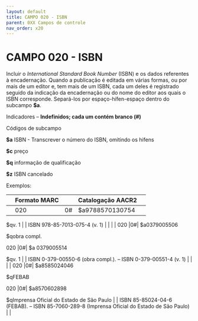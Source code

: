 ```yaml
---
layout: default
title: CAMPO 020 - ISBN
parent: 0XX Campos de controle
nav_order: x20
---
```


# CAMPO 020 - ISBN

Incluir o *International Standard Book Number* (ISBN) e os dados referentes à encadernação. Quando a publicação é editada em várias formas, ou por mais de um editor e, tem mais de um ISBN, cada um deles é registrado seguido da indicação da encadernação ou do nome do editor aos quais o ISBN corresponde. Separá-los por espaço-hífen-espaço dentro do subcampo **$a**.

Indicadores – **Indefinidos; cada um contém branco (#)**

Códigos de subcampo

**$a** ISBN - Transcrever o número do ISBN, omitindo os hifens

**$c** preço

**$q** informação de qualificação

**$z** ISBN cancelado



Exemplos:

|  | Formato MARC |  | Catalogação AACR2 |  |
|---|--------------|---|---------------------|---|
|  | 020 |0#| $a9788570130754

$qv. 1 |  | ISBN 978-85-7013-075-4 (v. 1) |  |
|  | 020 |0#| $a0379005506

$qobra compl.

020 |0#| $a 0379005514

$qv. 1 |  | ISBN 0-379-00550-6 (obra compl.). – ISBN 0-379-00551-4 (v. 1) |  |
|  | 020 |0#| $a8585024046

$qFEBAB

020 |0#| $a8570602898

$qImprensa Oficial do Estado de São Paulo |  | ISBN 85-85024-04-6 (FEBAB). – ISBN 85-7060-289-8 (Imprensa Oficial do Estado de São Paulo) |  |